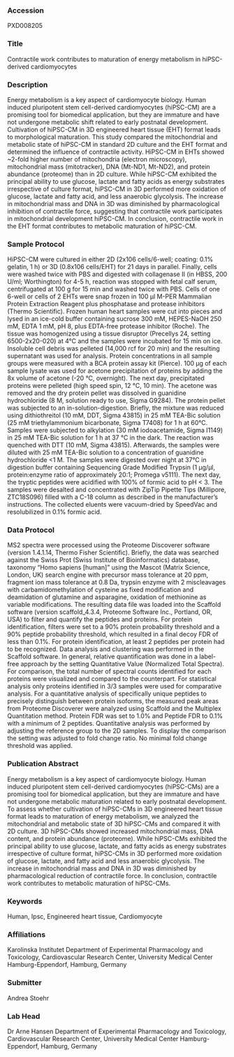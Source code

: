 ### Accession
PXD008205

### Title
Contractile work contributes to maturation of energy metabolism in hiPSC-derived cardiomyocytes

### Description
Energy metabolism is a key aspect of cardiomyocyte biology. Human induced pluripotent stem cell-derived cardiomyocytes (hiPSC-CM) are a promising tool for biomedical application, but they are immature and have not undergone metabolic shift related to early postnatal development. Cultivation of hiPSC-CM in 3D engineered heart tissue (EHT) format leads to morphological maturation. This study compared the mitochondrial and metabolic state of hiPSC-CM in standard 2D culture and the EHT format and determined the influence of contractile activity. HiPSC-CM in EHTs showed ~2-fold higher number of mitochondria (electron microscopy), mitochondrial mass (mitotracker), DNA (Mt-ND1, Mt-ND2), and protein abundance (proteome) than in 2D culture. While hiPSC-CM exhibited the principal ability to use glucose, lactate and fatty acids as energy substrates irrespective of culture format, hiPSC-CM in 3D performed more oxidation of glucose, lactate and fatty acid, and less anaerobic glycolysis. The increase in mitochondrial mass and DNA in 3D was diminished by pharmacological inhibition of contractile force, suggesting that contractile work participates in mitochondrial development hiPSC-CM. In conclusion, contractile work in the EHT format contributes to metabolic maturation of hiPSC-CM.

### Sample Protocol
HiPSC-CM were cultured in either 2D (2x106 cells/6-well; coating: 0.1% gelatin, 1 h) or 3D (0.8x106 cells/EHT) for 21 days in parallel. Finally, cells were washed twice with PBS and digested with collagenase II (in HBSS, 200 U/ml; Worthington) for 4-5 h, reaction was stopped with fetal calf serum, centrifugated at 100 g for 15 min and washed twice with PBS. Cells of one 6-well or cells of 2 EHTs were snap frozen in 100 μl M-PER Mammalian Protein Extraction Reagent plus phosphatase and protease inhibitors (Thermo Scientific). Frozen human heart samples were cut into pieces and lysed in an ice-cold buffer containing sucrose 300 mM, HEPES-NaOH 250 mM, EDTA 1 mM, pH 8, plus EDTA-free protease inhibitor (Roche). The tissue was homogenized using a tissue disruptor (Precellys 24, setting 6500-2x20-020) at 4°C and the samples were incubated for 15 min on ice. Insoluble cell debris was pelleted (14,000 rcf for 20 min) and the resulting supernatant was used for analysis. Protein concentrations in all sample groups were measured with a BCA protein assay kit (Pierce). 100 μg of each sample lysate was used for acetone precipitation of proteins by adding the 8x volume of acetone (-20 °C, overnight). The next day, precipitated proteins were pelleted (high speed spin, 12 °C, 10 min). The acetone was removed and the dry protein pellet was dissolved in guanidine hydrochloride (8 M, solution ready to use, Sigma G9284). The protein pellet was subjected to an in-solution-digestion. Briefly, the mixture was reduced using dithiothreitol (10 mM, DDT, Sigma 43815) in 25 mM TEA-Bic solution (25 mM triethylammonium bicarbonate, Sigma T7408) for 1 h at 60°C. Samples were subjected to alkylation (30 mM iodoacetamide, Sigma I1149) in 25 mM TEA-Bic solution for 1 h at 37 °C in the dark. The reaction was quenched with DTT (10 mM, Sigma 43815). Afterwards, the samples were diluted with 25 mM TEA-Bic solution to a concentration of guanidine hydrochloride <1 M. The samples were digested over night at 37°C in digestion buffer containing Sequencing Grade Modified Trypsin (1 μg/μl, protein:enzyme ratio of approximately 20:1; Promega v5111). The next day, the tryptic peptides were acidified with 100% of formic acid to pH < 3. The samples were desalted and concentrated with ZipTip Pipette Tips (Millipore, ZTC18S096) filled with a C-18 column as described in the manufacturer’s instructions. The collected eluents were vacuum-dried by SpeedVac and resolubilized in 0.1% formic acid.

### Data Protocol
MS2 spectra were processed using the Proteome Discoverer software (version 1.4.1.14, Thermo Fisher Scientific). Briefly, the data was searched against the Swiss Prot (Swiss Institute of Bioinformatics) database, taxonomy “Homo sapiens [human]” using the Mascot (Matrix Science, London, UK) search engine with precursor mass tolerance at 20 ppm, fragment ion mass tolerance at 0.8 Da, trypsin enzyme with 2 miscleavages with carbamidomethylation of cysteine as fixed modification and deamidation of glutamine and asparagine, oxidation of methionine as variable modifications. The resulting data file was loaded into the Scaffold software (version scaffold_4.3.4, Proteome Software Inc., Portland, OR, USA) to filter and quantify the peptides and proteins. For protein identification, filters were set to a 90% protein probability threshold and a 90% peptide probability threshold, which resulted in a final decoy FDR of less than 0.1%. For protein identification, at least 2 peptides per protein had to be recognized. Data analysis and clustering was performed in the Scaffold software. In general, relative quantification was done in a label-free approach by the setting Quantitative Value (Normalized Total Spectra). For comparison, the total number of spectral counts identified for each proteins were visualized and compared to the counterpart. For statistical analysis only proteins identified in 3/3 samples were used for comparative analysis. For a quantitative analysis of specifically unique peptides to precisely distinguish between protein isoforms, the measured peak areas from Proteome Discoverer were analyzed using Scaffold and the Multiplex Quantitation method. Protein FDR was set to 1.0% and Peptide FDR to 0.1% with a minimum of 2 peptides. Quantitative analysis was performed by adjusting the reference group to the 2D samples. To display the comparison the setting was adjusted to fold change ratio. No minimal fold change threshold was applied.

### Publication Abstract
Energy metabolism is a key aspect of cardiomyocyte biology. Human induced pluripotent stem cell-derived cardiomyocytes (hiPSC-CMs) are a promising tool for biomedical application, but they are immature and have not undergone metabolic maturation related to early postnatal development. To assess whether cultivation of hiPSC-CMs in 3D engineered heart tissue format leads to maturation of energy metabolism, we analyzed the mitochondrial and metabolic state of 3D hiPSC-CMs and compared it with 2D culture. 3D hiPSC-CMs showed increased mitochondrial mass, DNA content, and protein abundance (proteome). While hiPSC-CMs exhibited the principal ability to use glucose, lactate, and fatty acids as energy substrates irrespective of culture format, hiPSC-CMs in 3D performed more oxidation of glucose, lactate, and fatty acid and less anaerobic glycolysis. The increase in mitochondrial mass and DNA in 3D was diminished by pharmacological reduction of contractile force. In conclusion, contractile work contributes to metabolic maturation of hiPSC-CMs.

### Keywords
Human, Ipsc, Engineered heart tissue, Cardiomyocyte

### Affiliations
Karolinska Institutet
Department of Experimental Pharmacology and Toxicology, Cardiovascular Research Center, University Medical Center Hamburg-Eppendorf, Hamburg, Germany

### Submitter
Andrea Stoehr

### Lab Head
Dr Arne Hansen
Department of Experimental Pharmacology and Toxicology, Cardiovascular Research Center, University Medical Center Hamburg-Eppendorf, Hamburg, Germany


